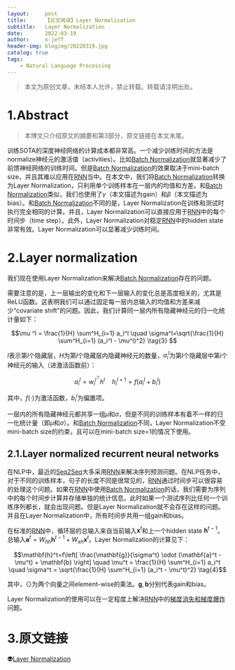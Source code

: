 ```yaml
---
layout:     post
title:      【论文阅读】Layer Normalization
subtitle:   Layer Normalization
date:       2022-03-19
author:     x-jeff
header-img: blogimg/20220319.jpg
catalog: true
tags:
    - Natural Language Processing
---  
```

>本文为原创文章，未经本人允许，禁止转载。转载请注明出处。

# 1.Abstract

>本博文只介绍原文的摘要和第3部分，原文链接在本文末尾。

训练SOTA的深度神经网络的计算成本都非常高。一个减少训练时间的方法是normalize神经元的激活值（activities）。比如[Batch Normalization](http://shichaoxin.com/2021/11/02/论文阅读-Batch-Normalization-Accelerating-Deep-Network-Training-by-Reducing-Internal-Covariate-Shift/)就显著减少了前馈神经网络的训练时间。但是[Batch Normalization](http://shichaoxin.com/2021/11/02/论文阅读-Batch-Normalization-Accelerating-Deep-Network-Training-by-Reducing-Internal-Covariate-Shift/)的效果取决于mini-batch size，并且其难以应用在[RNN](http://shichaoxin.com/2020/11/22/深度学习基础-第四十课-循环神经网络/)当中。在本文中，我们将[Batch Normalization](http://shichaoxin.com/2021/11/02/论文阅读-Batch-Normalization-Accelerating-Deep-Network-Training-by-Reducing-Internal-Covariate-Shift/)转换为Layer Normalization，只利用单个训练样本在一层内的均值和方差。和[Batch Normalization](http://shichaoxin.com/2021/11/02/论文阅读-Batch-Normalization-Accelerating-Deep-Network-Training-by-Reducing-Internal-Covariate-Shift/)类似，我们也使用了$\gamma$（本文描述为gain）和$\beta$（本文描述为bias）。和[Batch Normalization](http://shichaoxin.com/2021/11/02/论文阅读-Batch-Normalization-Accelerating-Deep-Network-Training-by-Reducing-Internal-Covariate-Shift/)不同的是，Layer Normalization在训练和测试时执行完全相同的计算。并且，Layer Normalization可以直接应用于[RNN](http://shichaoxin.com/2020/11/22/深度学习基础-第四十课-循环神经网络/)中的每个时间步（time step）。此外，Layer Normalization对稳定[RNN](http://shichaoxin.com/2020/11/22/深度学习基础-第四十课-循环神经网络/)中的hidden state非常有效。Layer Normalization可以显著减少训练时间。

# 2.Layer normalization

我们现在使用Layer Normalization来解决[Batch Normalization](http://shichaoxin.com/2021/11/02/论文阅读-Batch-Normalization-Accelerating-Deep-Network-Training-by-Reducing-Internal-Covariate-Shift/)存在的问题。

需要注意的是，上一层输出的变化和下一层输入的变化总是高度相关的，尤其是ReLU函数。这表明我们可以通过固定每一层内总输入的均值和方差来减少“covariate shift”的问题。因此，我们计算同一层内所有隐藏神经元的归一化统计量如下：

$$\mu ^l = \frac{1}{H} \sum^H_{i=1} a_i^l \quad \sigma^l=\sqrt{\frac{1}{H} \sum^H_{i=1} (a_i^l - \mu^l)^2} \tag{3} $$

$l$表示第$l$个隐藏层，$H$为第$l$个隐藏层内隐藏神经元的数量，$a_i^l$为第$l$个隐藏层中第$i$个神经元的输入（进激活函数前）：

$$a_i^l = w_i^{l^\top} h^l \quad h_i^{l+1} = f(a_i^l + b_i^l) \tag{1}$$

其中，$f(\cdot)$为激活函数，$b_i^l$为偏置项。

一层内的所有隐藏神经元都共享一组$\mu$和$\sigma$，但是不同的训练样本有着不一样的归一化统计量（即$\mu$和$\sigma$）。和[Batch Normalization](http://shichaoxin.com/2021/11/02/论文阅读-Batch-Normalization-Accelerating-Deep-Network-Training-by-Reducing-Internal-Covariate-Shift/)不同，Layer Normalization不受mini-batch size的约束，且可以在mini-batch size=1的情况下使用。

## 2.1.Layer normalized recurrent neural networks

在NLP中，最近的[Seq2Seq](http://shichaoxin.com/2021/02/23/深度学习基础-第四十六课-Beam-Search/#1seq2seq模型)大多采用[RNN](http://shichaoxin.com/2020/11/22/深度学习基础-第四十课-循环神经网络/)来解决序列预测问题。在NLP任务中，对于不同的训练样本，句子的长度不同是很常见的，[RNN](http://shichaoxin.com/2020/11/22/深度学习基础-第四十课-循环神经网络/)通过时间步可以很容易的处理这个问题。如果在[RNN](http://shichaoxin.com/2020/11/22/深度学习基础-第四十课-循环神经网络/)中使用[Batch Normalization](http://shichaoxin.com/2021/11/02/论文阅读-Batch-Normalization-Accelerating-Deep-Network-Training-by-Reducing-Internal-Covariate-Shift/)的话，我们需要为序列中的每个时间步计算并存储单独的统计信息。此时如果一个测试序列比任何一个训练序列都长，就会出现问题。但是Layer Normalization就不会存在这样的问题。并且在Layer Normalization中，所有时间步共用一组gain和bias。

在标准的[RNN](http://shichaoxin.com/2020/11/22/深度学习基础-第四十课-循环神经网络/)中，循环层的总输入来自当前输入$\mathbf{x}^t$和上一个hidden state $\mathbf{h}^{t-1}$。总输入$\mathbf{a}^t=W_{hh}\mathbf{h}^{t-1}+W_{xh}\mathbf{x}^t$。Layer Normalization的计算见下：

$$\mathbf{h}^t=f\left[ \frac{\mathbf{g}}{\sigma^t} \odot (\mathbf{a}^t - \mu^t) + \mathbf{b} \right] \quad \mu^t = \frac{1}{H} \sum^H_{i=1} a_i^t \quad \sigma^t = \sqrt{\frac{1}{H} \sum^H_{i=1} (a_i^t - \mu^t)^2} \tag{4}$$

其中，$\odot$为两个向量之间element-wise的乘法。$\mathbf{g},\mathbf{b}$分别代表gain和bias。

Layer Normalization的使用可以在一定程度上解决[RNN](http://shichaoxin.com/2020/11/22/深度学习基础-第四十课-循环神经网络/)中的[梯度消失和梯度爆炸](http://shichaoxin.com/2020/02/07/深度学习基础-第十三课-梯度消失和梯度爆炸/)问题。

# 3.原文链接

👽[Layer Normalization](https://github.com/x-jeff/AI_Papers/blob/master/Layer%20Normalization.pdf)